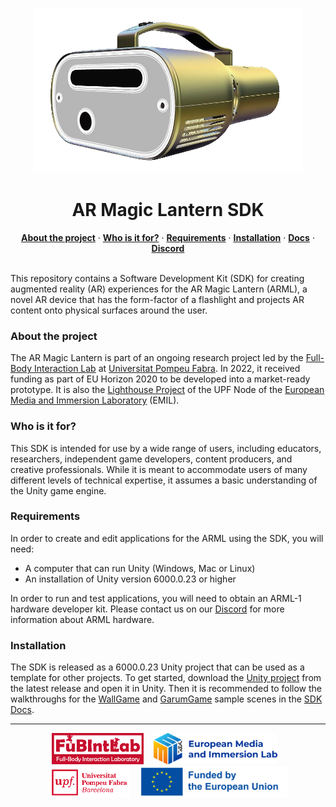 <p align="center">
  <img src="./arml-website/static/arml1-render.png" />
</p>

<h1 align="center">
  AR Magic Lantern SDK
</h1>


<p align="center">
  <a href="#abouttheproject"><strong>About the project</strong></a> ·
  <a href="#whoisitfor"><strong>Who is it for?</strong></a> ·
  <a href="#requirements"><strong>Requirements</strong></a> ·
   <a href="#requirements"><strong>Installation</strong></a> ·
  <a href="https://fubilab.github.io/arml-sdk/"><strong>Docs</strong></a> ·
  <a href="https://discord.gg/zWZT3yKf4q"><strong>Discord</strong></a>
</p>
<br/>
This repository contains a Software Development Kit (SDK) for creating augmented reality (AR) experiences for the AR Magic Lantern (ARML), a novel AR device that has the form-factor of a flashlight and projects AR content onto physical surfaces around the user. 

### About the project

The AR Magic Lantern is part of an ongoing research project led by the [Full-Body Interaction Lab](https://www.upf.edu/web/fubintlab) at [Universitat Pompeu Fabra](https://www.upf.edu/). In 2022, it received funding as part of EU Horizon 2020 to be developed into a market-ready prototype. It is also the [Lighthouse Project](https://emil-xr.eu/lighthouse-projects/upf-ar-magic-lantern/) of the UPF Node of the [European Media and Immersion Laboratory](https://emil-xr.eu) (EMIL).

### Who is it for?

This SDK is intended for use by a wide range of users, including educators, researchers, independent game developers, content producers, and creative professionals. While it is meant to accommodate users of many different levels of technical expertise, it assumes a basic understanding of the Unity game engine.

### Requirements

In order to create and edit applications for the ARML using the SDK, you will need:
-	A computer that can run Unity (Windows, Mac or Linux)
-	An installation of Unity version 6000.0.23 or higher

In order to run and test applications, you will need to obtain an ARML-1 hardware developer kit. Please contact us on our [Discord](https://discord.gg/zWZT3yKf4q) for more information about ARML hardware.

### Installation

The SDK is released as a 6000.0.23 Unity project that can be used as a template for other projects. To get started, download the [Unity project](https://github.com/fubilab/arml-sdk/releases/download/pre-release/unity-arml-sdk-v0.1.0.zip) from the latest release and open it in Unity. Then it is recommended to follow the walkthroughs for the [WallGame](https://fubilab.github.io/arml-sdk/WallGame) and [GarumGame](https://fubilab.github.io/arml-sdk/GarumGame) sample scenes in the [SDK Docs](https://fubilab.github.io/arml-sdk/).

<hr size="1">
<p align="center">
<a href="https://www.upf.edu/web/fubintlab">
<img src="./arml-website/static/FubIntLab.jpg" height="50" margin="5"/></a>
&nbsp;&nbsp;
<a href="https://emil-xr.eu">
<img src="./arml-website/static/emil-logo.png" height="50"/></a>
&nbsp;&nbsp;
<a href="https://upf.edu">
<img src="./arml-website/static/UPF.png" height="50"/></a>
&nbsp;&nbsp;
<img src="./arml-website/static/funded-by-the-eu.png" height="50" />
</p>